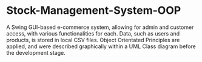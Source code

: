 # Stock-Management-System-OOP
A Swing GUI-based e-commerce system, allowing for admin and customer access, with various functionalities for each. Data, such as users and products, is stored in local CSV files. Object Orientated Principles are applied, and were described graphically within a UML Class diagram before the development stage.
